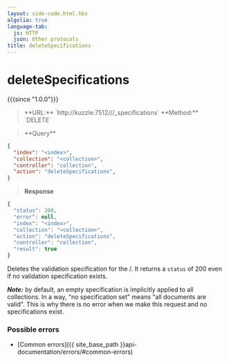 ```yaml
---
layout: side-code.html.hbs
algolia: true
language-tab:
  js: HTTP
  json: Other protocols
title: deleteSpecifications
---
```


# deleteSpecifications

{{{since "1.0.0"}}}

<blockquote class="js">
<p>
**URL:** `http://kuzzle:7512/<index>/<collection>/_specifications`  
**Method:** `DELETE`
</p>
</blockquote>

<blockquote class="json">
<p>
**Query**
</p>
</blockquote>

```json
{
  "index": "<index>",
  "collection": "<collection>",
  "controller": "collection",
  "action": "deleteSpecifications",
}
```

>**Response**

```javascript
{
  "status": 200,
  "error": null,
  "index": "<index>",
  "collection": "<collection>",
  "action": "deleteSpecifications",
  "controller": "collection",
  "result": true
}
```

Deletes the validation specification for the <index>/<collection>.
It returns a `status` of 200 even if no validation specification exists.

***Note:***  by default, an empty specification is implicitly applied to all collections. In a way, "no specification set" means "all documents are valid". This is why there is no error when we make this request and no specifications exist.

### Possible errors

- [Common errors]({{ site_base_path }}api-documentation/errors/#common-errors)
